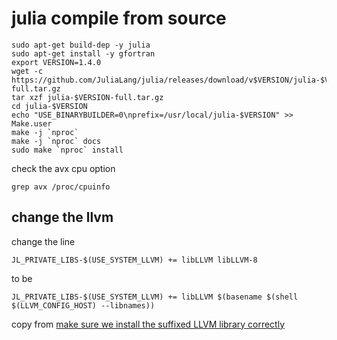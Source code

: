 # julia compile from source

```
sudo apt-get build-dep -y julia
sudo apt-get install -y gfortran
export VERSION=1.4.0
wget -c https://github.com/JuliaLang/julia/releases/download/v$VERSION/julia-$VERSION-full.tar.gz
tar xzf julia-$VERSION-full.tar.gz
cd julia-$VERSION
echo "USE_BINARYBUILDER=0\nprefix=/usr/local/julia-$VERSION" >> Make.user
make -j `nproc`
make -j `nproc` docs
sudo make `nproc` install
```
check the avx cpu option

``` shell
grep avx /proc/cpuinfo
```

## change the llvm
change the line
```
JL_PRIVATE_LIBS-$(USE_SYSTEM_LLVM) += libLLVM libLLVM-8
```
to be

```
JL_PRIVATE_LIBS-$(USE_SYSTEM_LLVM) += libLLVM $(basename $(shell $(LLVM_CONFIG_HOST) --libnames))
```
copy from [make sure we install the suffixed LLVM library correctly](https://github.com/JuliaLang/julia/pull/35063/files)
